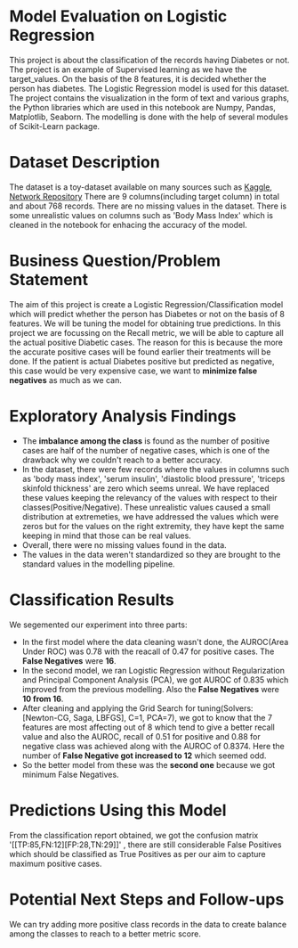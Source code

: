 # Model Evaluation on Logistic Regression
This project is about the classification of the records having Diabetes or not. The project is an example of Supervised learning as we have the target_values. On the basis of the 8 features, it is decided whether the person has diabetes. The Logistic Regression model is used for this dataset.
The project contains the visualization in the form of text and various graphs, the Python libraries which are used in this notebook are Numpy, Pandas, Matplotlib, Seaborn.
The modelling is done with the help of several modules of Scikit-Learn package.

# Dataset Description
 The dataset is a toy-dataset available on many sources such as [Kaggle](https://www.kaggle.com/uciml/pima-indians-diabetes-database), [Network Repository](https://networkrepository.com/pima-indians-diabetes.php#:~:text=Metadata%20%20%20Name%20%20%20Pima%20Indians,%20%20768%20%204%20more%20rows%20) There are 9 columns(including target column) in total and about 768 records. There are no missing values in the dataset. There is some unrealistic values on columns such as 'Body Mass Index' which is cleaned in the notebook for enhacing the accuracy of the model.

# Business Question/Problem Statement
The aim of this project is create a Logistic Regression/Classification model which will predict whether the person has Diabetes or not on the basis of 8 features. We will be tuning the model for obtaining true predictions. In this project we are focussing on the Recall metric, we will be able to capture all the actual positive Diabetic cases. The reason for this is because the more the accurate positive cases will be found earlier their treatments will be done. If the patient is actual Diabetes positive but predicted as negative, this case would be very expensive case, we want to  __minimize false negatives__ as much as we can.


# Exploratory Analysis Findings
- The __imbalance among the class__ is found as the number of positive cases are half of the number of negative cases, which is one of the drawback why we couldn't reach to a better accuracy.
- In the dataset, there were few records where the values in columns such as 'body mass index', 'serum insulin', 'diastolic blood pressure', 'triceps skinfold thickness' are zero which seems unreal. We have replaced these values keeping the relevancy of the values with respect to their classes(Positive/Negative). These unrealistic values caused a small distribution at extremeties, we have addressed the values which were zeros but for the values on the right extremity, they have kept the same keeping in mind that those can be real values.
- Overall, there were no missing values found in the data. 
- The values in the data weren't standardized so they are brought to the standard values in the modelling pipeline.


# Classification Results
We segemented our experiment into three parts:
- In the first model where the data cleaning wasn't done, the AUROC(Area Under ROC) was 0.78 with the reacall of 0.47 for positive cases. The __False Negatives__ were __16__.
- In the second model, we ran Logistic Regression without Regularization and Principal Component Analysis (PCA), we got  AUROC of 0.835 which improved from the previous modelling. Also the __False Negatives__ were __10 from 16__.
- After cleaning and applying the Grid Search for tuning(Solvers: [Newton-CG, Saga, LBFGS], C=1, PCA=7), we got to know that the 7 features are most affecting out of 8 which tend to give a better recall value and also the AUROC, recall of 0.51 for positive and 0.88 for negative class was achieved along with the AUROC of 0.8374. Here the  number of __False Negative got increased to 12__ which seemed odd.
- So the better model from these was the __second one__ because we got minimum False Negatives. 


# Predictions Using this Model
From the classification report obtained, we got the confusion matrix '[[TP:85,FN:12][FP:28,TN:29]]' , there are still considerable False Positives which should be classified as True Positives as per our aim to capture maximum positive cases. 

# Potential Next Steps and Follow-ups
We can try adding more positive class records in the data to create balance among the classes to reach to a better metric score.

